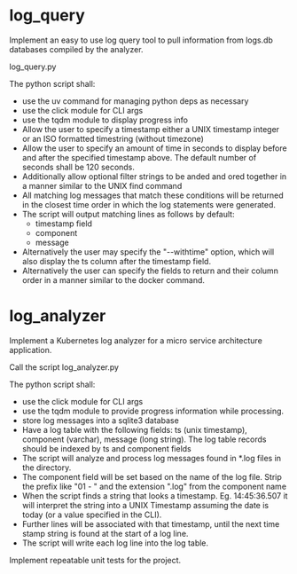 # log_query

Implement an easy to use log query tool to pull information from logs.db
databases compiled by the analyzer.

log_query.py

The python script shall:
- use the uv command for managing python deps as necessary
- use the click module for CLI args
- use the tqdm module to display progress info
- Allow the user to specify a timestamp either a UNIX timestamp integer or
  an ISO formatted timestring (without timezone)
- Allow the user to specify an amount of time in seconds to display before
  and after the specified timestamp above. The default number of seconds shall be 120 seconds.
- Additionally allow optional filter strings to be anded and ored together in 
  a manner similar to the UNIX find command
- All matching log messages that match these conditions will be returned
  in the closest time order in which the log statements were generated.
- The script will output matching lines as follows by default:
  - timestamp field
  - component
  - message
- Alternatively the user may specify the "--withtime" option, which will also display the ts column after the timestamp field.
- Alternatively the user can specify the fields to return and their column order in a manner similar to the docker command.


# log_analyzer

Implement a Kubernetes log analyzer for a micro service architecture application.

Call the script log_analyzer.py

The python script shall:
  - use the click module for CLI args
  - use the tqdm module to provide progress information while processing.
  - store log messages into a sqlite3 database
  - Have a log table with the following fields:  ts (unix timestamp), component (varchar), message (long string). The log table records should be indexed by ts and component fields
  - The script will analyze and process log messages found in *.log files in the directory.
  - The component field will be set based on the name of the log file. Strip the prefix like  "01 - " and the extension ".log" from the component name
  - When the script finds a string that looks a timestamp. Eg. 14:45:36.507 it will interpret the string into a UNIX Timestamp assuming the date is today (or a value specified in the CLI).
  - Further lines will be associated with that timestamp, until the next time stamp string is found at the start of a log line.
  - The script will write each log line into the log table.
  
  Implement repeatable unit tests for the project.
  